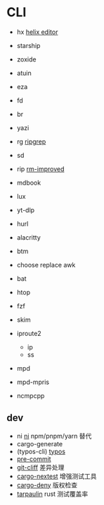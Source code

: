 # CLI

- hx [helix editor](https://github.com/helix-editor/helix)
- starship
- zoxide
- atuin
- eza
- fd
- br
- yazi
- rg [ripgrep]()
- sd
- rip [rm-improved](https://github.com/nivekuil/rip)
- mdbook
- lux
- yt-dlp 
- hurl
- alacritty
- btm
- choose replace awk
- bat
- htop
- fzf
- skim

- iproute2
  - ip
  - ss

- mpd
- mpd-mpris
- ncmpcpp

## dev

- ni [ni](https://github.com/antfu-collective/ni) npm/pnpm/yarn 替代
- cargo-generate
- (typos-cli) [typos](https://github.com/crate-ci/typos)
- [pre-commit](https://pre-commit.com/)
- [git-cliff](https://git-cliff.org/docs/) 差异处理
- [cargo-nextest](https://nexte.st/) 增强测试工具
- [cargo-deny](https://embarkstudios.github.io/cargo-deny/) 版权检查
- [tarpaulin](https://github.com/xd009642/tarpaulin) rust 测试覆盖率
